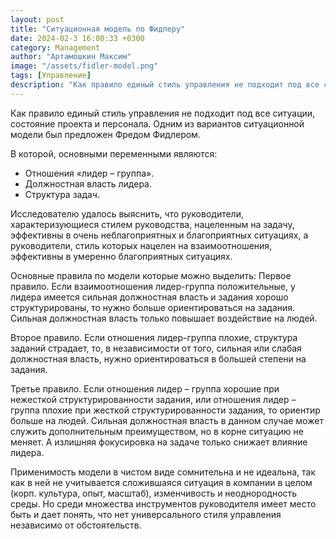 ```yaml
---
layout: post
title: "​Ситуационная модель по Фидлеру"
date: 2024-02-3 16:00:33 +0300
category: Management
author: "Артамошкин Максим"
image: "/assets/fidler-model.png"
tags: [Управление]
description: "Как правило единый стиль управления не подходит под все ситуации, состояние проекта и персонала. Одним из вариантов ситуационной модели был предложен Фредом Фидлером"
---
```

Как правило единый стиль управления не подходит под все ситуации, состояние проекта и персонала. Одним из вариантов ситуационной модели был предложен Фредом Фидлером.
<!-- more -->

В которой, основными переменными являются:
- Отношения «лидер – группа».
- Должностная власть лидера.
- Структура задач.

Исследователю удалось выяснить, что руководители, характеризующиеся стилем руководства, нацеленным на задачу, эффективны в очень неблагоприятных и благоприятных ситуациях, а руководители, стиль которых нацелен на взаимоотношения, эффективны в умеренно благоприятных ситуациях.

Основные правила по модели которые можно выделить:
Первое правило. Если взаимоотношения лидер-группа положительные, у лидера имеется сильная должностная власть и задания хорошо структурированы, то нужно больше ориентироваться на задания. Сильная должностная власть только повышает воздействие на людей.

Второе правило. Если отношения лидер-группа плохие, структура заданий страдает, то, в независимости от того, сильная или слабая должностная власть, нужно ориентироваться в большей степени на задания.

Третье правило. Если отношения лидер – группа хорошие при нежесткой структурированности задания, или отношения лидер – группа плохие при жесткой структурированности задания, то ориентир больше на людей. Сильная должностная власть в данном случае может служить дополнительным преимуществом, но в корне ситуацию не меняет. А излишняя фокусировка на задаче только снижает влияние лидера.

Применимость модели в чистом виде сомнительна и не идеальна, так как в ней не учитывается сложившаяся ситуация в компании в целом (корп. культура, опыт, масштаб), изменчивость и неоднородность среды. Но среди множества инструментов руководителя имеет место быть и дает понять, что нет универсального стиля управления независимо от обстоятельств.